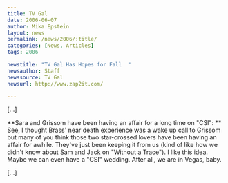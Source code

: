 ```yaml
---
title: TV Gal
date: 2006-06-07
author: Mika Epstein
layout: news
permalink: /news/2006/:title/
categories: [News, Articles]
tags: 2006

newstitle: "TV Gal Has Hopes for Fall  "
newsauthor: Staff  
newssource: TV Gal  
newsurl: http://www.zap2it.com/  

---
```


[...]

**Sara and Grissom have been having an affair for a long time on "CSI": ** See, I thought Brass' near death experience was a wake up call to Grissom but many of you think those two star-crossed lovers have been having an affair for awhile. They've just been keeping it from us (kind of like how we didn't know about Sam and Jack on "Without a Trace"). I like this idea. Maybe we can even have a "CSI" wedding. After all, we are in Vegas, baby.

[...]

